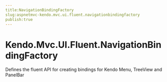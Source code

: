 ```yaml
---
title:NavigationBindingFactory
slug:aspnetmvc-kendo.mvc.ui.fluent.navigationbindingfactory
publish:true
---
```


# Kendo.Mvc.UI.Fluent.NavigationBindingFactory

Defines the fluent API for creating bindings for Kendo Menu, TreeView and PanelBar